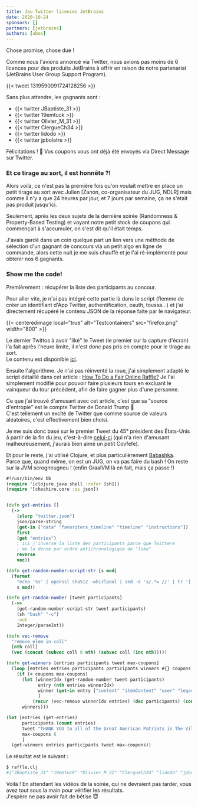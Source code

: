 ```yaml
---
title: Jeu Twitter licences JetBrains
date: 2020-10-24
sponsors: []
partners: [jetbrains]
authors: [abos]
---
```


Chose promise, chose due !

Comme nous l'avions annoncé via Twitter, nous avions pas moins de 6 licences
pour des produits JetBrains à offrir en raison de notre partenariat
(JetBrains User Group Support Program).

{{< tweet 1319590091724128256 >}}

Sans plus attendre, les gagnants sont :

* {{< twitter JBaptiste_31 >}}
* {{< twitter 19emtuck >}}
* {{< twitter Olivier_M_31 >}}
* {{< twitter ClergueCh34 >}}
* {{< twitter lidodo >}}
* {{< twitter jpbolatre >}}

Félicitations ! 🥳 Vos coupons vous ont déjà été envoyés via Direct Message sur Twitter.

### Et ce tirage au sort, il est honnête ?!

Alors voilà, ce n'est pas la première fois qu'on voulait mettre en place un petit
tirage au sort avec Julien [Zanon, co-organisateur du JUG, NDLR] mais comme il
n'y a que 24 heures par jour, et 7 jours par semaine, ça ne s'était pas produit
jusqu'ici.

Seulement, après les deux sujets de la dernière soirée (Randomness & Property-Based
Testing) et voyant notre petit stock de coupons qui commençait à s'accumuler, on
s'est dit qu'il était temps.

J'avais gardé dans un coin quelque part un lien vers une méthode de sélection
d'un gagnant de concours via un petit algo en ligne de commande, alors cette nuit
je me suis chauffé et je l'ai ré-implémenté pour obtenir nos 6 gagnants.

### Show me the code!

Premièrement : récupérer la liste des participants au concour.

Pour aller vite, je n'ai pas intégré cette partie là dans le script (flemme
de créer un identifiant d'App Twitter, authentification, oauth, toussa...) et j'ai
directement récupéré le contenu JSON de la réponse faite par le navigateur.

{{< centeredimage local="true" alt="Testcontainers" src="firefox.png" width="800" >}}

Le dernier Twittos à avoir "liké" le Tweet (le premier sur la capture d'écran)
l'a fait après l'heure limite, il n'est donc pas pris en compte pour le tirage
au sort.  
Le contenu est disponible [ici](/misc/2020-10-24-jeu-twitter/twitter.json).

Ensuite l'algorithme. Je n'ai pas réinventé la roue, j'ai simplement adapté
le script détaillé dans cet article : [How To Do a Fair Online Raffle?](http://www.guido-flohr.net/how-to-do-a-fair-online-raffle/)
Je l'ai simplement modifié pour pouvoir faire plusieurs tours en excluant le
vainqueur du tour précédent, afin de faire gagner plus d'une personne.

Ce que j'ai trouvé d'amusant avec cet article, c'est que sa "source d'entropie"
est le compte Twitter de Donald Trump 🤣  
C'est tellement un excité de Twitter que comme source de
valeurs aléatoires, c'est effectivement bien choisi.

Je me suis donc basé sur le premier Tweet du 45° président des États-Unis à partir
de la fin du jeu, c'est-à-dire [celui-ci](https://twitter.com/realDonaldTrump/status/1319761576996573186)
(qui n'a rien d'amusant malheureusement, j'aurais bien aimé un petit Covfefe).

Et pour le reste, j'ai utilisé Clojure, et plus particulièrement [Babashka](https://github.com/borkdude/babashka).  
Parce que, quand même, on est un JUG, on va pas faire du bash ! On reste sur la JVM scrogneugneu !
(enfin GraalVM là en fait, mais ça passe !)

```clojure
#!/usr/bin/env bb
(require '[clojure.java.shell :refer [sh]])
(require '[cheshire.core :as json])


(defn get-entries []
  (->
    (slurp "twitter.json")
    json/parse-string
    (get-in ["data" "favoriters_timeline" "timeline" "instructions"])
    first
    (get "entries")
    ; ici j'inverse la liste des participants parce que Twittere
    ; me la donne par ordre antichronologique de "like"
    reverse
    vec))

(defn get-random-number-script-str [s mod]
  (format
    "echo '%s' | openssl sha512 -whirlpool | sed -e 's/.*= //' | tr '[:lower:]' '[:upper:]' | perl -lne 'print \"ibase=16;n=$_;ibase=A;n%%%s\"' | bc | tr -d '\n'"
    s mod))

(defn get-random-number [tweet participants]
  (->>
    (get-random-number-script-str tweet participants)
    (sh "bash" "-c")
    :out
    Integer/parseInt))

(defn vec-remove
  "remove elem in coll"
  [nth coll]
  (vec (concat (subvec coll 0 nth) (subvec coll (inc nth)))))

(defn get-winners [entries participants tweet max-coupons]
  (loop [entries entries participants participants winners #{} coupons 0]
    (if (< coupons max-coupons)
      (let [winnerIdx (get-random-number tweet participants)
            entry (nth entries winnerIdx)
            winner (get-in entry ["content" "itemContent" "user" "legacy" "screen_name"])
            ]
          (recur (vec-remove winnerIdx entries) (dec participants) (conj winners winner) (inc coupons)))
      winners)))

(let [entries (get-entries)
      participants (count entries)
      tweet "THANK YOU to all of the Great American Patriots in The Villages, Florida! #MAGA"
      max-coupons 6
      ]
  (get-winners entries participants tweet max-coupons))
```

Le résultat est le suivant :

```bash
$ raffle.clj
#{"JBaptiste_31" "19emtuck" "Olivier_M_31" "ClergueCh34" "lidodo" "jpbolatre"}
```

Voilà ! En attendant les vidéos de la soirée, qui ne devraient pas tarder,
vous avez tout sous la main pour vérifier les résultats.  
J'espère ne pas avoir fait de bêtise 😇